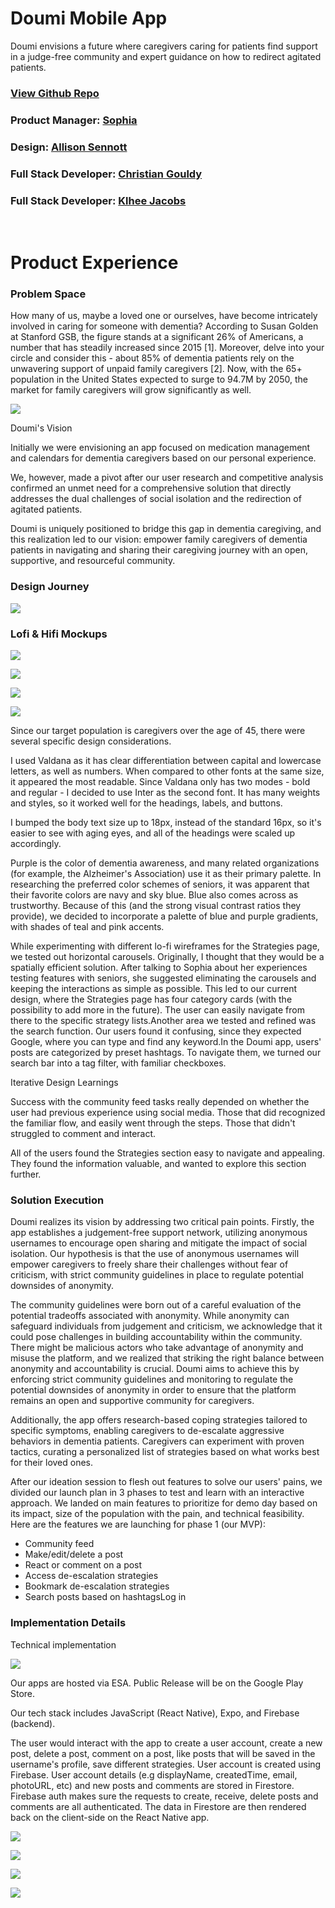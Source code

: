 # Doumi Mobile App

Doumi envisions a future where caregivers caring for  patients find support in a judge-free community and expert guidance on how to redirect agitated patients.

### [View Github Repo](https://github.com/Gouldy-C/DoumiApp)

### Product Manager: [Sophia](https://www.joincolab.io/product/doumi#)

### Design: [Allison Sennott](http://www.linkedin.com/in/allison-sennott)

### Full Stack Developer: [Christian Gouldy](https://www.linkedin.com/in/gouldy-c)

### Full Stack Developer: [Klhee Jacobs](https://www.linkedin.com/in/klhee-jacobs-99743a161/)

</br>

# Product Experience

### Problem Space

How many of us, maybe a loved one or ourselves, have become intricately involved in caring for someone with dementia? According to Susan Golden at Stanford GSB, the figure stands at a significant 26% of Americans, a number that has steadily increased since 2015 [1]. Moreover, delve into your circle and consider this - about 85% of dementia patients rely on the unwavering support of unpaid family caregivers [2]. Now, with the 65+ population in the United States expected to surge to 94.7M by 2050, the market for family caregivers will grow significantly as well.

![](https://assets-global.website-files.com/5ffaaba6c715f86bdf4e92b5/65b910a157465e4a5503c1ec_isvCgoQn4_eHMNo-_nh6PMjplWnId7qBhKD3wpZTrx88x8_ZmuJUaGJ8BOC7lBSVgDHeOExD7xS5RFPTTjaR6pjgjcV7ue43mjfd-9cvqw9lF9t02xWRgadzRb0E7IpxiECQnNREyk_IDQPmowUUrjs.png)

Doumi's Vision

Initially we were envisioning an app focused on medication management and calendars for dementia caregivers based on our personal experience.

We, however, made a pivot after our user research and competitive analysis confirmed an unmet need for a comprehensive solution that directly addresses the dual challenges of social isolation and the redirection of agitated patients.

Doumi is uniquely positioned to bridge this gap in dementia caregiving, and this realization led to our vision: empower family caregivers of dementia patients in navigating and sharing their caregiving journey with an open, supportive, and resourceful community.

### Design Journey

![](https://assets-global.website-files.com/5ffaaba6c715f86bdf4e92b5/65b91140fa78247e335a2aa1_HAFV91e8dDJqsYOWXOH_LpZUtxfSEzgeccEQimUqv_j-j8d5QTg3VpdX8UOtQ63a6sQPFso6wW3MjdBClvT-XYV3zsRgyDb2OmoaY7VVqzNLQhaeL0YNKCkDIWb6O8Ql7_kcoof4TZFdei--o4bqHpw.png)

### ‍Lofi & Hifi Mockups

![](https://assets-global.website-files.com/5ffaaba6c715f86bdf4e92b5/65b9115f0fb50eaf0558eb56_j34QbZ38av45zPhuysWxYivNbh3Vq3YcmH27Fmcny2gJb-H0LkXgnvegD0iI0bziQ0hx0TT49bpmuzhKS73QmRA2fL-fah0ro8Nq4E2A97p8a1aoF1OrdSJg5rZxWBoe7nR4AsMGCCxT5nY55kNiXyA.png)

![](https://assets-global.website-files.com/5ffaaba6c715f86bdf4e92b5/65b911697de46735ede0eaef_bB_v3GorQgjGbSFh1eIFXpHZUs9Oq1R6I5rnHKeOVsVDX5VCmbjAah0THcgUXZ0SS5b0OmBR_iBkN0TQ5PjjrjVNYO976_PYyA1_P6lzzo3P7l6Mxi2l2q4e3bw1nVgcAwUmkCqg9147Uk_K9zuo7FE.png)

![](https://assets-global.website-files.com/5ffaaba6c715f86bdf4e92b5/65b9116e7baa56c97c158bcc_6VKvMbKtufxUbM88otMyV1xiDMU1i4bhbZtsZTy5r6k7m4kCnwxL3_jJxJ8a8EDjCoHmFO-SIxwMLOrXFZBAgB8Dl7Z1KIW9DuZcO_85wU8oOJH6LB5A7ry7cFDfvt5T-jqfSPWnGjDJOrgQlFjtfZQ.png)

![](https://assets-global.website-files.com/5ffaaba6c715f86bdf4e92b5/65b9117b0c400c1ffc69b205_KabRJvjFlnETiMoBBMwIwC3wOcgddmDJl7u0y6cujc79jM4HbZV3bE-ZDdrrDlY-dVUefQzXom7rLZ4pLs4xhB1EEShPmHfRRoace4pxEwrcMzJFNvtR6lIjfcRLhxYZtr5cZZanEFUFSXp0Kx01V9w.png)

Since our target population is caregivers over the age of 45, there were several specific design considerations.

I used Valdana as it has clear differentiation between capital and lowercase letters, as well as numbers. When compared to other fonts at the same size, it appeared the most readable. Since Valdana only has two modes - bold and regular - I decided to use Inter as the second font. It has many weights and styles, so it worked well for the headings, labels, and buttons.

I bumped the body text size up to 18px, instead of the standard 16px, so it's easier to see with aging eyes, and all of the headings were scaled up accordingly.

Purple is the color of dementia awareness, and many related organizations (for example, the Alzheimer's Association) use it as their primary palette. In researching the preferred color schemes of seniors, it was apparent that their favorite colors are navy and sky blue. Blue also comes across as trustworthy. Because of this (and the strong visual contrast ratios they provide), we decided to incorporate a palette of blue and purple gradients, with shades of teal and pink accents.

While experimenting with different lo-fi wireframes for the Strategies page, we tested out horizontal carousels. Originally, I thought that they would be a spatially efficient solution. After talking to Sophia about her experiences testing features with seniors, she suggested eliminating the carousels and keeping the interactions as simple as possible. This led to our current design, where the Strategies page has four category cards (with the possibility to add more in the future). The user can easily navigate from there to the specific strategy lists.Another area we tested and refined was the search function. Our users found it confusing, since they expected Google, where you can type and find any keyword.In the Doumi app, users' posts are categorized by preset hashtags. To navigate them, we turned our search bar into a tag filter, with familiar checkboxes.

Iterative Design Learnings

Success with the community feed tasks really depended on whether the user had previous experience using social media. Those that did recognized the familiar flow, and easily went through the steps. Those that didn't struggled to comment and interact.

All of the users found the Strategies section easy to navigate and appealing. They found the information valuable, and wanted to explore this section further.

### Solution Execution

Doumi realizes its vision by addressing two critical pain points. Firstly, the app establishes a judgement-free support network, utilizing anonymous usernames to encourage open sharing and mitigate the impact of social isolation. Our hypothesis is that the use of anonymous usernames will empower caregivers to freely share their challenges without fear of criticism, with strict community guidelines in place to regulate potential downsides of anonymity.

The community guidelines were born out of a careful evaluation of the potential tradeoffs associated with anonymity. While anonymity can safeguard individuals from judgement and criticism, we acknowledge that it could pose challenges in building accountability within the community. There might be malicious actors who take advantage of anonymity and misuse the platform, and we realized that striking the right balance between anonymity and accountability is crucial. Doumi aims to achieve this by enforcing strict community guidelines and monitoring to regulate the potential downsides of anonymity in order to ensure that the platform remains an open and supportive community for caregivers.

Additionally, the app offers research-based coping strategies tailored to specific symptoms, enabling caregivers to de-escalate aggressive behaviors in dementia patients. Caregivers can experiment with proven tactics, curating a personalized list of strategies based on what works best for their loved ones.

After our ideation session to flesh out features to solve our users' pains, we divided our launch plan in 3 phases to test and learn with an interactive approach. We landed on main features to prioritize for demo day based on its impact, size of the population with the pain, and technical feasibility. Here are the features we are launching for phase 1 (our MVP):

-   Community feed
-   Make/edit/delete a post
-   React or comment on a post
-   Access de-escalation strategies
-   Bookmark de-escalation strategies
-   Search posts based on hashtagsLog in

### Implementation Details

Technical implementation

![](https://assets-global.website-files.com/5ffaaba6c715f86bdf4e92b5/65b91038fae7659ebee52a39_Cf9DVYILxxRfLlkDRPk_ee0SIWhDtaHGmZP4cUa1Wcb19MhROaI8TN5afyG35Z-qiLClRXR8zBz9dRB35IMAQ7WfJnKieG0DXeY2MCGcFTgJdTyYKFQszv6xg4EVZqOYNxtWcqlkTwdqOvPM-ImHd3k.png)

Our apps are hosted via ESA. Public Release will be on the Google Play Store.

Our tech stack includes JavaScript (React Native), Expo, and Firebase (backend).

The user would interact with the app to create a user account, create a new post, delete a post, comment on a post, like posts that will be saved in the username's profile, save different strategies. User account is created using Firebase. User account details (e.g displayName, createdTime, email, photoURL, etc) and new posts and comments are stored in Firestore. Firebase auth makes sure the requests to create, receive, delete posts and comments are all authenticated. The data in Firestore are then rendered back on the client-side on the React Native app.


![](https://assets-global.website-files.com/5ffaaba6c715f86bdf4e92b5/65b913d2cb641f6e8cd0ed0e_Screen%20Shot%202024-01-30%20at%2011.20.26%20PM.png)

![](https://assets-global.website-files.com/5ffaaba6c715f86bdf4e92b5/65b91420b1cdf5566e5832b0_Screen%20Shot%202024-01-30%20at%2011.21.42%20PM.png)

![](https://assets-global.website-files.com/5ffaaba6c715f86bdf4e92b5/65b9145ae75084340418b172_Screen%20Shot%202024-01-30%20at%2011.22.44%20PM.png)



![](https://assets-global.website-files.com/5ffaaba6c715f86bdf4e92b5/65bc613efffa61a6d8eadc50_Screen%20Shot%202024-02-02%20at%2011.27.48%20AM.png)